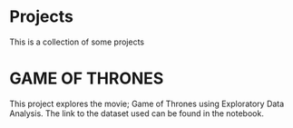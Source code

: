 # Projects
This is a collection of some projects

# GAME OF THRONES
This project explores the movie; Game of Thrones using Exploratory Data Analysis.
The link to the dataset used can be found in the notebook.
